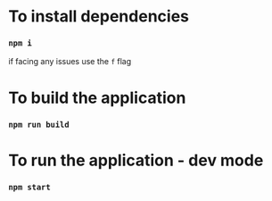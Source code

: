 # To install dependencies

### `npm i`

if facing any issues use the `f` flag

# To build the application

### `npm run build`

# To run the application - dev mode

### `npm start`